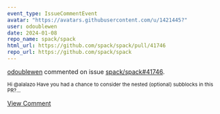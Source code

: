 ```yaml
---
event_type: IssueCommentEvent
avatar: "https://avatars.githubusercontent.com/u/1421445?"
user: odoublewen
date: 2024-01-08
repo_name: spack/spack
html_url: https://github.com/spack/spack/pull/41746
repo_url: https://github.com/spack/spack
---
```


<a href='https://github.com/odoublewen' target='_blank'>odoublewen</a> commented on issue <a href='https://github.com/spack/spack/pull/41746' target='_blank'>spack/spack#41746</a>.

<small>Hi @alalazo Have you had a chance to consider the nested (optional) subblocks in this PR?...</small>

<a href='https://github.com/spack/spack/pull/41746' target='_blank'>View Comment</a>